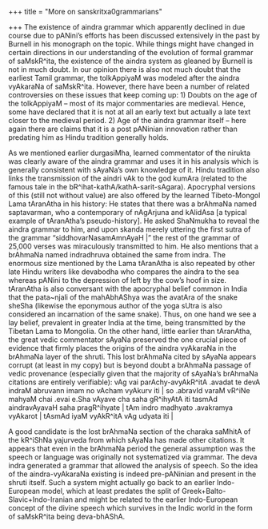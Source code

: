 +++
title = "More on sanskritxa0grammarians"

+++
The existence of aindra grammar which apparently declined in due course
due to pANini’s efforts has been discussed extensively in the past by
Burnell in his monograph on the topic. While things might have changed
in certain directions in our understanding of the evolution of formal
grammar of saMskR^ita, the existence of the aindra system as gleaned by
Burnell is not in much doubt. In our opinion there is also not much
doubt that the earliest Tamil grammar, the tolkAppiyaM was modeled after
the aindra vyAkaraNa of saMskR^ita. However, there have been a number of
related controversies on these issues that keep coming up: 1) Doubts on
the age of the tolkAppiyaM – most of its major commentaries are
medieval. Hence, some have declared that it is not at all an early text
but actually a late text closer to the medieval period. 2) Age of the
aindra grammar itself – here again there are claims that it is a post
pANinian innovation rather than predating him as Hindu tradition
generally holds.

As we mentioned earlier durgasiMha, learned commentator of the nirukta
was clearly aware of the aindra grammar and uses it in his analysis
which is generally consistent with sAyaNa’s own knowledge of it. Hindu
tradition also links the transmission of the aindri vAk to the god
kumAra (related to the famous tale in the
bR^ihat-kathA/kathA-sarit-sAgara). Apocryphal versions of this (still
not without value) are also offered by the learned Tibeto-Mongol Lama
tAranAtha in his history: He states that there was a brAhmaNa named
saptavarman, who a contemporary of nAgArjuna and kAlidAsa \[a typical
example of tAranAtha’s pseudo-history\]. He asked ShaNmukha to reveal
the aindra grammar to him, and upon skanda merely uttering the first
sutra of the grammar “siddhovarNasamAmnAyaH |” the rest of the grammar
of 25,000 verses was miraculously transmitted to him. He also mentions
that a brAhmaNa named indradhruva obtained the same from indra. The
enormous size mentioned by the Lama tAranAtha is also repeated by other
late Hindu writers like devabodha who compares the aindra to the sea
whereas pANini to the depression of left by the cow’s hoof in size.
tAranAtha is also conversant with the apocryphal belief common in India
that the pata\~njali of the mahAbhAShya was the avatAra of the snake
sheSha (likewise the eponymous author of the yoga sUtra is also
considered an incarnation of the same snake). Thus, on one hand we see a
lay belief, prevalent in greater India at the time, being transmitted by
the Tibetan Lama to Mongolia. On the other hand, little earlier than
tAranAtha, the great vedic commentator sAyaNa preserved the one crucial
piece of evidence that firmly places the origins of the aindra vyAkaraNa
in the brAhmaNa layer of the shruti. This lost brAhmaNa cited by sAyaNa
appears corrupt (at least in my copy) but is beyond doubt a brAhmaNa
passage of vedic provenance (especially given that the majority of
sAyaNa’s brAhmaNa citations are entirely verifiable): vAg vai
parAchy-avyAkR^itA .avadat te devA indraM abruvann imam no vAcham
vyAkurv iti | so .abravId varaM vR^iNe mahyaM chai .evai e.Sha vAyave
cha saha gR^ihyAtA iti tasmAd aindravAyavaH saha pragR^ihyate | tAm
indro madhyato .avakramya vyAkarot | tAsmAd iyaM vyAkR^itA vAg udyata
iti |

A good candidate is the lost brAhmaNa section of the charaka saMhitA of
the kR^iShNa yajurveda from which sAyaNa has made other citations. It
appears that even in the brAhmaNa period the general assumption was the
speech or language was originally not systematized via grammar. The deva
indra generated a grammar that allowed the analysis of speech. So the
idea of the aindra-vyAkaraNa existing is indeed pre-pANinian and present
in the shruti itself. Such a system might actually go back to an earlier
Indo-European model, which at least predates the split of
Greek+Balto-Slavic+Indo-Iranian and might be related to the earlier
Indo-European concept of the divine speech which survives in the Indic
world in the form of saMskR^ita being deva-bhAShA.
